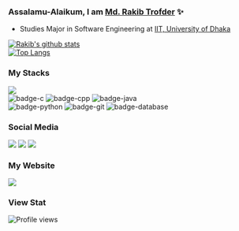 ### Assalamu-Alaikum, I am [Md. Rakib Trofder](https://www.linkedin.com/in/md-rakib-trofder-15222318b/) ✨

- Studies Major in Software Engineering at [IIT, University of Dhaka](http://www.iit.du.ac.bd/)

<a href="https://github.com/rakib3004/github-readme-stats">
    <img alt="Rakib's github stats" src="https://github-readme-stats.vercel.app/api?username=rakib3004&show_icons=true&theme=tokyonight"/>
    <br/>
    <img alt="Top Langs" src="https://github-readme-stats.vercel.app/api/top-langs/?username=rakib3004&layout=compact"/>
</a>

### My Stacks
<img src="https://img.shields.io/badge/Languages-151515?style=for-the-badge&logo=plex&logoColor=FFFFFF"><br/>
![badge-c](https://img.shields.io/badge/c-151515?style=for-the-badge&logo=c&logoColor=ffffff&labelColor=00FA9A)
![badge-cpp](https://img.shields.io/badge/c%2B%2B-151515?style=for-the-badge&logo=c%2B%2B&logoColor=1344a0e&labelColor=1344a0)
![badge-java](https://img.shields.io/badge/java-151515?style=for-the-badge&logo=java&logoColor=ffffff&labelColor=008080) <br/>
![badge-python](https://img.shields.io/badge/python-151515?style=for-the-badge&logo=python&logoColor=FFD700&labelColor=006BB6)
![badge-git](https://img.shields.io/badge/git-151515?style=for-the-badge&logo=git&logoColor=FF4500&labelColor=FFE4B5)
![badge-database](https://img.shields.io/badge/Database-151515?style=for-the-badge&logo=Redis&logoColor=FFFFFF&labelColor=2F4F4F)

### Social Media
 [<img src="https://img.shields.io/badge/Linkedin-151515?style=for-the-badge&logo=linkedin&logoColor=00BFFF&labelColor=D3D3D3">](https://www.linkedin.com/in/md-rakib-trofder-15222318b/)
 [<img src="https://img.shields.io/badge/twitter-151515?style=for-the-badge&logo=twitter&logoColor=00BFFF&labelColor=F0FAF0">](https://twitter.com/MdRakibTrofder) 
 [<img src="https://img.shields.io/badge/Codeforces-151515?style=for-the-badge&logo=codeforces&logoColor=20B2AA&labelColor=555555">](https://codeforces.com/profile/LombuVai) 
 
 ### My Website
  [<img src="https://img.shields.io/badge/rakib3004-2E8B57?style=for-the-badge&logo=Github&logoColor=000000&labelColor=E6E6FA">](https://rakib3004.github.io/) 

### View Stat
![Profile views](https://gpvc.arturio.dev/rakib3004)
